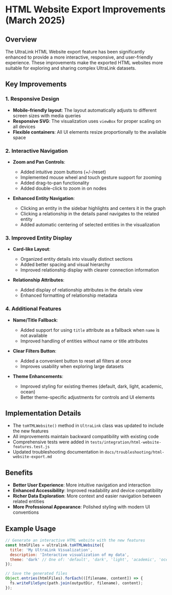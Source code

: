 # HTML Website Export Improvements (March 2025)

## Overview

The UltraLink HTML Website export feature has been significantly enhanced to provide a more interactive, responsive, and user-friendly experience. These improvements make the exported HTML websites more suitable for exploring and sharing complex UltraLink datasets.

## Key Improvements

### 1. Responsive Design

- **Mobile-friendly layout**: The layout automatically adjusts to different screen sizes with media queries
- **Responsive SVG**: The visualization uses `viewBox` for proper scaling on all devices
- **Flexible containers**: All UI elements resize proportionally to the available space

### 2. Interactive Navigation

- **Zoom and Pan Controls**: 
  - Added intuitive zoom buttons (+/-/reset)
  - Implemented mouse wheel and touch gesture support for zooming
  - Added drag-to-pan functionality
  - Added double-click to zoom in on nodes

- **Enhanced Entity Navigation**:
  - Clicking an entity in the sidebar highlights and centers it in the graph
  - Clicking a relationship in the details panel navigates to the related entity
  - Added automatic centering of selected entities in the visualization

### 3. Improved Entity Display

- **Card-like Layout**:
  - Organized entity details into visually distinct sections
  - Added better spacing and visual hierarchy
  - Improved relationship display with clearer connection information

- **Relationship Attributes**:
  - Added display of relationship attributes in the details view
  - Enhanced formatting of relationship metadata

### 4. Additional Features

- **Name/Title Fallback**:
  - Added support for using `title` attribute as a fallback when `name` is not available
  - Improved handling of entities without name or title attributes

- **Clear Filters Button**:
  - Added a convenient button to reset all filters at once
  - Improves usability when exploring large datasets

- **Theme Enhancements**:
  - Improved styling for existing themes (default, dark, light, academic, ocean)
  - Better theme-specific adjustments for controls and UI elements

## Implementation Details

- The `toHTMLWebsite()` method in `UltraLink` class was updated to include the new features
- All improvements maintain backward compatibility with existing code
- Comprehensive tests were added in `tests/integration/html-website-features.test.js`
- Updated troubleshooting documentation in `docs/troubleshooting/html-website-export.md`

## Benefits

- **Better User Experience**: More intuitive navigation and interaction
- **Enhanced Accessibility**: Improved readability and device compatibility
- **Richer Data Exploration**: More context and easier navigation between related entities
- **More Professional Appearance**: Polished styling with modern UI conventions

## Example Usage

```javascript
// Generate an interactive HTML website with the new features
const htmlFiles = ultralink.toHTMLWebsite({
  title: 'My UltraLink Visualization',
  description: 'Interactive visualization of my data',
  theme: 'dark' // One of: 'default', 'dark', 'light', 'academic', 'ocean'
});

// Save the generated files
Object.entries(htmlFiles).forEach(([filename, content]) => {
  fs.writeFileSync(path.join(outputDir, filename), content);
});
``` 